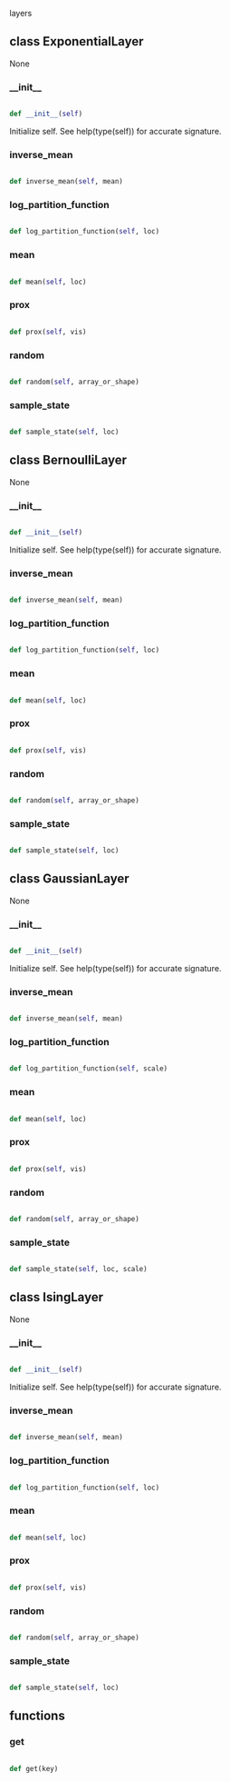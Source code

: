 layers
## class ExponentialLayer
None
### \_\_init\_\_
```py

def __init__(self)

```



Initialize self.  See help(type(self)) for accurate signature.


### inverse\_mean
```py

def inverse_mean(self, mean)

```



### log\_partition\_function
```py

def log_partition_function(self, loc)

```



### mean
```py

def mean(self, loc)

```



### prox
```py

def prox(self, vis)

```



### random
```py

def random(self, array_or_shape)

```



### sample\_state
```py

def sample_state(self, loc)

```





## class BernoulliLayer
None
### \_\_init\_\_
```py

def __init__(self)

```



Initialize self.  See help(type(self)) for accurate signature.


### inverse\_mean
```py

def inverse_mean(self, mean)

```



### log\_partition\_function
```py

def log_partition_function(self, loc)

```



### mean
```py

def mean(self, loc)

```



### prox
```py

def prox(self, vis)

```



### random
```py

def random(self, array_or_shape)

```



### sample\_state
```py

def sample_state(self, loc)

```





## class GaussianLayer
None
### \_\_init\_\_
```py

def __init__(self)

```



Initialize self.  See help(type(self)) for accurate signature.


### inverse\_mean
```py

def inverse_mean(self, mean)

```



### log\_partition\_function
```py

def log_partition_function(self, scale)

```



### mean
```py

def mean(self, loc)

```



### prox
```py

def prox(self, vis)

```



### random
```py

def random(self, array_or_shape)

```



### sample\_state
```py

def sample_state(self, loc, scale)

```





## class IsingLayer
None
### \_\_init\_\_
```py

def __init__(self)

```



Initialize self.  See help(type(self)) for accurate signature.


### inverse\_mean
```py

def inverse_mean(self, mean)

```



### log\_partition\_function
```py

def log_partition_function(self, loc)

```



### mean
```py

def mean(self, loc)

```



### prox
```py

def prox(self, vis)

```



### random
```py

def random(self, array_or_shape)

```



### sample\_state
```py

def sample_state(self, loc)

```





## functions

### get
```py

def get(key)

```


